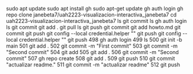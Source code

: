sudo apt update
sudo apt install gh
sudo apt-get update
gh auth login
gh repo clone janebeta7/uah2223-visualizacion-interactiva_janebeta7
cd uah2223-visualizacion-interactiva_janebeta7
ls
git commit
ls
gh auth login
ls
git commit
git add .
git pull
 ls
 git push
git commit
git add howto.md
git commit
git push
git config --local credential.helper ""
git push
git config --local credential.helper ""
git push
  498  gh auth login
  499  ls
  500  git init -b main
  501  git add .
  502  git commit -m "First commit"
  503  git commit -m "Second commit"
  504  git add
  505  git add .
  506  git commit -m "Second commit"
  507  gh repo create
  508  git add .
  509  git push
  510  git commit "actualizar readme."
  511  git commit -m "actualizar readme"
  512  git push
